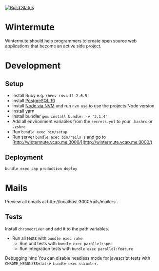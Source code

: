 [![Build Status](https://travis-ci.org/neonmate/wintermute.svg?branch=master)](https://travis-ci.org/neonmate/wintermute)

# Wintermute
Wintermute should help programmers to create open source web applications that become an active side project.

# Development

## Setup

- Install Ruby e.g. `rbenv install 2.6.5`
- Install [PostgreSQL 10](https://www.postgresql.org/download/)
- Install [Node via NVM](https://github.com/nvm-sh/nvm#install--update-script) and run `nvm use` to use the projects Node version
- Install [yarn](https://yarnpkg.com/lang/en/docs/install/)
- Install bundler `gem install bundler -v '2.1.4'`
- Add all environment variables from the `secrets.yml` to your `.bashrc` or `.zshrc`
- Run `bundle exec bin/setup`
- Run server `bundle exec bin/rails s` and go to [http://wintermute.vcap.me:3000/](http://wintermute.vcap.me:3000/)

## Deployment

```
bundle exec cap production deploy
```

# Mails

Preview all emails at http://localhost:3000/rails/mailers .

## Tests

Install `chromedriver` and add it to the path variables.

- Run all tests with `bundle exec rake`
  - Run unit tests with `bundle exec parallel:spec`
  - Run integration tests with `bundle exec parallel:feature`

Debugging hint: You can disable headless mode for javascript tests with `CHROME_HEADLESS=false bundle exec cucumber`.
